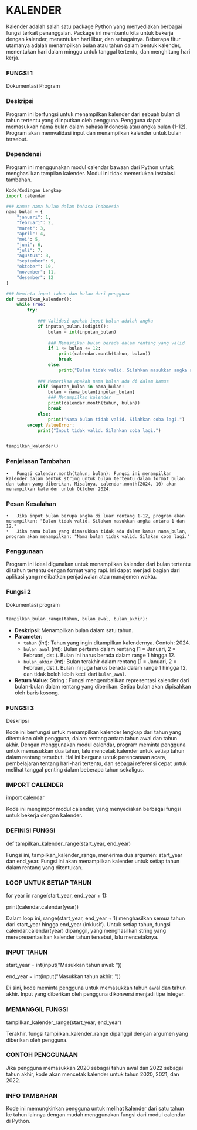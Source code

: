 # KALENDER
Kalender adalah salah satu package Python yang menyediakan berbagai fungsi terkait penanggalan. Package ini membantu kita untuk bekerja dengan kalender, menentukan hari libur, dan sebagainya. Beberapa fitur utamanya adalah menampilkan bulan atau tahun dalam bentuk kalender, menentukan hari dalam minggu untuk tanggal tertentu, dan menghitung hari kerja.

### FUNGSI 1
Dokumentasi Program

### Deskripsi

Program ini berfungsi untuk menampilkan kalender dari sebuah bulan di tahun tertentu yang diinputkan oleh pengguna. Pengguna dapat memasukkan nama bulan dalam bahasa Indonesia atau angka bulan (1-12). Program akan memvalidasi input dan menampilkan kalender untuk bulan tersebut.

### Dependensi

Program ini menggunakan modul calendar bawaan dari Python untuk menghasilkan tampilan kalender. Modul ini tidak memerlukan instalasi tambahan.

```python
Kode/Codingan Lengkap
import calendar

### Kamus nama bulan dalam bahasa Indonesia
nama_bulan = {
    "januari": 1,
    "februari": 2,
    "maret": 3,
    "april": 4,
    "mei": 5,
    "juni": 6,
    "juli": 7,
    "agustus": 8,
    "september": 9,
    "oktober": 10,
    "november": 11,
    "desember": 12
}

### Meminta input tahun dan bulan dari pengguna
def tampilkan_kalender():
    while True:
        try:
            
            ### Validasi apakah input bulan adalah angka
            if inputan_bulan.isdigit():
                bulan = int(inputan_bulan)
                
                ### Memastikan bulan berada dalam rentang yang valid
                if 1 <= bulan <= 12:
                    print(calendar.month(tahun, bulan))
                    break
                else:
                    print("Bulan tidak valid. Silahkan masukkan angka antara 1 dan 12.")
            
            ### Memeriksa apakah nama bulan ada di dalam kamus
            elif inputan_bulan in nama_bulan:
                bulan = nama_bulan[inputan_bulan]
                ### Menampilkan kalender
                print(calendar.month(tahun, bulan))
                break
            else:
                print("Nama bulan tidak valid. Silahkan coba lagi.")
        except ValueError:
            print("Input tidak valid. Silahkan coba lagi.")


tampilkan_kalender()

```
### Penjelasan Tambahan

	•	Fungsi calendar.month(tahun, bulan): Fungsi ini menampilkan kalender dalam bentuk string untuk bulan tertentu dalam format bulan dan tahun yang diberikan. Misalnya, calendar.month(2024, 10) akan menampilkan kalender untuk Oktober 2024.
	
###  Pesan Kesalahan

	•	Jika input bulan berupa angka di luar rentang 1-12, program akan menampilkan: "Bulan tidak valid. Silakan masukkan angka antara 1 dan 12."
	•	Jika nama bulan yang dimasukkan tidak ada dalam kamus nama_bulan, program akan menampilkan: "Nama bulan tidak valid. Silakan coba lagi."

### Penggunaan

Program ini ideal digunakan untuk menampilkan kalender dari bulan tertentu di tahun tertentu dengan format yang rapi. Ini dapat menjadi bagian dari aplikasi yang melibatkan penjadwalan atau manajemen waktu.

### Fungsi 2
Dokumentasi program

#####
```python
tampilkan_bulan_range(tahun, bulan_awal, bulan_akhir):
```
- **Deskripsi**: Menampilkan bulan dalam satu tahun.
- **Parameter**:
  - `tahun` (*int*): Tahun yang ingin ditampilkan kalendernya. Contoh: 2024.
  - `bulan_awal` (*int*): Bulan pertama dalam rentang (1 = Januari, 2 = Februari, dst.). Bulan ini harus berada dalam range 1 hingga 12.
  - `bulan_akhir` (*int*): Bulan terakhir dalam rentang (1 = Januari, 2 = Februari, dst.). Bulan ini juga harus berada dalam range 1 hingga 12, dan tidak boleh lebih kecil dari `bulan_awal`.
- **Return Value**: String : Fungsi mengembalikan representasi kalender dari bulan-bulan dalam rentang yang diberikan. Setiap bulan akan dipisahkan oleh baris kosong.

### FUNGSI 3
Deskripsi

Kode ini berfungsi untuk menampilkan kalender lengkap dari tahun yang ditentukan oleh pengguna, dalam rentang antara tahun awal dan tahun akhir. Dengan menggunakan modul calendar, program meminta pengguna untuk memasukkan dua tahun, lalu mencetak kalender untuk setiap tahun dalam rentang tersebut. Hal ini berguna untuk perencanaan acara, pembelajaran tentang hari-hari tertentu, dan sebagai referensi cepat untuk melihat tanggal penting dalam beberapa tahun sekaligus.

### IMPORT CALENDER
import calendar
   
Kode ini mengimpor modul calendar, yang menyediakan berbagai fungsi untuk bekerja dengan kalender.

### DEFINISI FUNGSI
def tampilkan_kalender_range(start_year, end_year)
   
Fungsi ini, tampilkan_kalender_range, menerima dua argumen: start_year dan end_year. Fungsi ini akan menampilkan kalender untuk setiap tahun dalam rentang yang ditentukan.

### LOOP UNTUK SETIAP TAHUN
for year in range(start_year, end_year + 1):

print(calendar.calendar(year))

Dalam loop ini, range(start_year, end_year + 1) menghasilkan semua tahun dari start_year hingga end_year (inklusif). Untuk setiap tahun, fungsi calendar.calendar(year) dipanggil, yang menghasilkan string yang merepresentasikan kalender tahun tersebut, lalu mencetaknya.

### INPUT TAHUN
start_year = int(input("Masukkan tahun awal: "))
   
end_year = int(input("Masukkan tahun akhir: "))
   
Di sini, kode meminta pengguna untuk memasukkan tahun awal dan tahun akhir. Input yang diberikan oleh pengguna dikonversi menjadi tipe integer.

### MEMANGGIL FUNGSI
tampilkan_kalender_range(start_year, end_year)
   
Terakhir, fungsi tampilkan_kalender_range dipanggil dengan argumen yang diberikan oleh pengguna.

### CONTOH PENGGUNAAN
Jika pengguna memasukkan 2020 sebagai tahun awal dan 2022 sebagai tahun akhir, kode akan mencetak kalender untuk tahun 2020, 2021, dan 2022.

### INFO TAMBAHAN
Kode ini memungkinkan pengguna untuk melihat kalender dari satu tahun ke tahun lainnya dengan mudah menggunakan fungsi dari modul calendar di Python.
